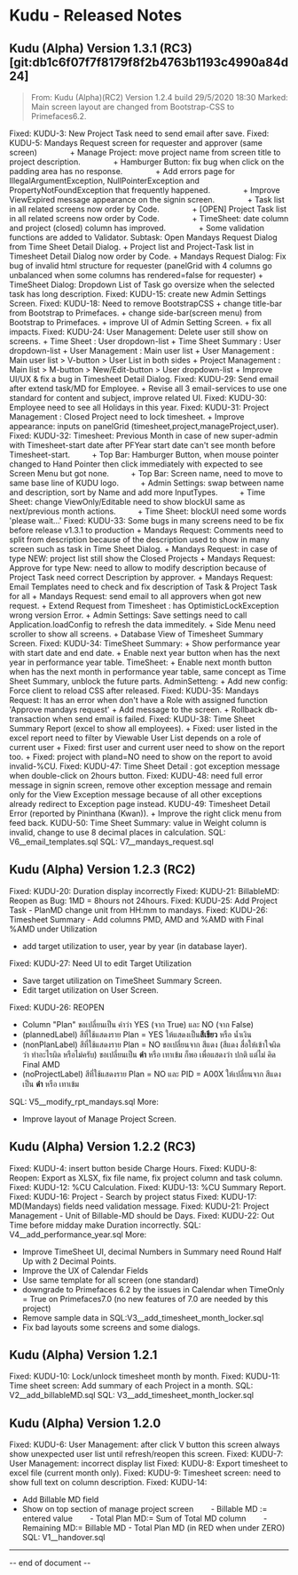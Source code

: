 # Kudu - Released Notes



## Kudu (Alpha) Version 1.3.1 (RC3) [git:db1c6f07f7f8179f8f2b4763b1193c4990a84d24]
> From: Kudu (Alpha)(RC2) Version 1.2.4 build 29/5/2020 18:30
> Marked: Main screen layout are changed from Bootstrap-CSS to Primefaces6.2.

Fixed: KUDU-3: New Project Task need to send email after save.
Fixed: KUDU-5: Mandays Request screen for requester and approver (same screen)
              + Manage Project: move project name from screen title to project description.
              + Hamburger Button: fix bug when click on the padding area has no response.
              + Add errors page for IllegalArgumentException, NullPointerException and PropertyNotFoundException that frequently happened.
              + Improve ViewExpired message appearance on the signin screen.
              + Task list in all related screens now order by Code.
              + [OPEN] Project Task list in all related screens now order by Code.
              + TimeSheet: date column and project (closed) column has improved.
              + Some validation functions are added to Validator.
            Subtask: Open Mandays Request Dialog from Time Sheet Detail Dialog.
            + Project list and Project-Task list in Timesheet Detail Dialog now order by Code.
            + Mandays Request Dialog: Fix bug of invalid html structure for requester (panelGrid with 4 columns go unbalanced when some columns has rendered=false for requester)
            + TimeSheet Dialog: Dropdown List of Task go oversize when the selected task has long description.
Fixed: KUDU-15: create new Admin Settings Screen.
Fixed: KUDU-18: Need to remove BootstrapCSS
        +   change title-bar from Bootstrap to Primefaces.
        +   change side-bar(screen menu) from Bootstrap to Primefaces.
        +   improve UI of Admin Setting Screen.
        +   fix all impacts.
Fixed: KUDU-24: User Management: Delete user still show on screens.
        +   Time Sheet : User dropdown-list
        +   Time Sheet Summary : User dropdown-list
        +   User Management : Main user list
        +   User Management : Main user list > V-button > User List in both sides
        +   Project Management : Main list > M-button > New/Edit-button > User dropdown-list
        +   Improve UI/UX & fix a bug in Timesheet Detail Dialog.
Fixed: KUDU-29: Send email after extend task/MD for Employee.
        +   Revise all 3 email-services to use one standard for content and subject, improve related UI.
Fixed: KUDU-30: Employee need to see all Holidays in this year.
Fixed: KUDU-31: Project Management : Closed Project need to lock timesheet.
        +   Improve appearance: inputs on panelGrid (timesheet,project,manageProject,user).
Fixed: KUDU-32: Timesheet: Previous Month in case of new super-admin with Timesheet-start date after PFYear start date can't see month before Timesheet-start.
         + Top Bar: Hamburger Button, when mouse pointer changed to Hand Pointer then click immediately with expected to see Screen Menu but got none.
         + Top Bar: Screen name, need to move to same base line of KUDU logo.
         + Admin Settings: swap between name and description, sort by Name and add more InputTypes.
         + Time Sheet: change ViewOnly/Editable need to show blockUI same as next/previous month actions.
         + Time Sheet: blockUI need some words 'please wait...'
Fixed: KUDU-33: Some bugs in many screens need to be fix before release v1.3.1 to production
       + Mandays Request: Comments need to split from description because of the description used to show in many screen such as task in Time Sheet Dialog.
       + Mandays Request: in case of type NEW: project list still show the Closed Projects
       + Mandays Request: Approve for type New: need to allow to modify description because of Project Task need correct Description by approver.
       + Mandays Request: Email Templates need to check and fix description of Task & Project Task for all
       + Mandays Request: send email to all approvers when got new request.
       + Extend Request from Timesheet : has OptimisticLockException wrong version Error.
       + Admin Settings: Save settings need to call Application.loadConfig to refresh the data immeditely.
       + Side Menu need scroller to show all screens.
       + Database View of Timesheet Summary Screen.
Fixed: KUDU-34: TimeSheet Summary:
        + Show performance year with start date and end date.
        + Enable next year button when has the next year in performance year table.
    TimeSheet:
        + Enable next month button when has the next month in performance year table, same concept as Time Sheet Summary, unblock the future parts.
    AdminSetteng:
        + Add new config: Force client to reload CSS after released.
Fixed: KUDU-35: Mandays Request: It has an error when don't have a Role with assigned function 'Approve mandays request'
    + Add message to the screen.
    + Rollback db-transaction when send email is failed.
Fixed: KUDU-38: Time Sheet Summary Report (excel to show all employees).
    + Fixed: user listed in the excel report need to filter by Viewable User List depends on a role of current user
    + Fixed: first user and current user need to show on the report too.
    + Fixed: project with pland=NO need to show on the report to avoid invalid-%CU.
Fixed: KUDU-47: Time Sheet Detail : got exception message when double-click on 2hours button.
Fixed: KUDU-48: need full error message in signin screen, remove other exception message and remain only for the View Exception message because of all other exceptions already redirect to Exception page instead.
KUDU-49: Timesheet Detail Error (reported by Pininthana (Kwan)).
    + Improve the right click menu from feed back.
KUDU-50: Time Sheet Summary: value in Weight column is invalid, change to use 8 decimal places in calculation.
SQL: V6__email_templates.sql
SQL: V7__mandays_request.sql



## Kudu (Alpha) Version 1.2.3 (RC2)

Fixed: KUDU-20: Duration display incorrectly
Fixed: KUDU-21: BillableMD: Reopen as Bug: 1MD = 8hours not 24hours.
Fixed: KUDU-25: Add Project Task - PlanMD change unit from HH:mm to mandays.
Fixed: KUDU-26: Timesheet Summary - Add columns PMD, AMD and %AMD with Final %AMD under Utilization
+   add target utilization to user, year by year (in database layer).

Fixed: KUDU-27: Need UI to edit Target Utilization
+   Save target utilization on TimeSheet Summary Screen.
+   Edit target utilization on User Screen.

Fixed: KUDU-26: REOPEN
+ Column "Plan" ขอเปลี่ยนเป็น คำว่า YES (จาก True) และ NO (จาก False)
+ (plannedLabel) สีที่ใช้แสดงราย Plan = YES ให้แสดงเป็น**สีเขียว** หรือ น้ำเงิน
+ (nonPlanLabel) สีที่ใช้แสดงราย Plan = NO ขอเปลี่ยนจาก สีแดง (สีแดง สื่อให้เข้าใจผิด ว่า ทำอะไรผิด หรือไม่ครับ) ขอเปลี่ยนเป็น **ดำ** หรือ เทาเข้ม ก็พอ เพื่อแสดงว่า ปกติ แต่ไม่ คิด Final AMD
+ (noProjectLabel) สีที่ใช้แสดงราย Plan = NO และ PID = A00X ให้เปลี่ยนจาก สีแดง เป็น **ดำ** หรือ เทาเข้ม

SQL: V5__modify_rpt_mandays.sql
More:
+   Improve layout of Manage Project Screen.



## Kudu (Alpha) Version 1.2.2 (RC3)

Fixed: KUDU-4: insert button beside Charge Hours.
Fixed: KUDU-8: Reopen: Export as XLSX, fix file name, fix project column and task column.
Fixed: KUDU-12: %CU Calculation.
Fixed: KUDU-13: %CU Summary Report.
Fixed: KUDU-16: Project - Search by project status
Fixed: KUDU-17: MD(Mandays) fields need validation message.
Fixed: KUDU-21: Project Management - Unit of Billable-MD should be Days.
Fixed: KUDU-22: Out Time before midday make Duration incorrectly.
SQL: V4__add_performance_year.sql
More: 
+ Improve TimeSheet UI, decimal Numbers in Summary need Round Half Up with 2 Decimal Points.
+ Improve the UX of Calendar Fields
+ Use same template for all screen (one standard)
+ downgrade to Primefaces 6.2 by the issues in Calendar when TimeOnly = True on Primefaces7.0 (no new features of 7.0 are needed by this project)
+ Remove sample data in SQL:V3__add_timesheet_month_locker.sql
+ Fix bad layouts some screens and some dialogs.



## Kudu (Alpha) Version 1.2.1

Fixed: KUDU-10: Lock/unlock timesheet month by month.
Fixed: KUDU-11: Time sheet screen: Add summary of each Project in a month.
SQL: V2__add_billableMD.sql
SQL: V3__add_timesheet_month_locker.sql



## Kudu (Alpha) Version 1.2.0

Fixed: KUDU-6: User Management: after click V button this screen always show unexpected user list until refresh/reopen this screen.
Fixed: KUDU-7: User Management: incorrect display list
Fixed: KUDU-8: Export timesheet to excel file (current month only).
Fixed: KUDU-9: Timesheet screen: need to show full text on column description.
Fixed: KUDU-14:
+ Add Billable MD field
+ Show on top section of manage project screen
       - Billable MD := entered value
       - Total Plan MD:= Sum of Total MD column
       - Remaining MD:= Billable MD - Total Plan MD (in RED when under ZERO)
SQL: V1__handover.sql



----
-- end of document --